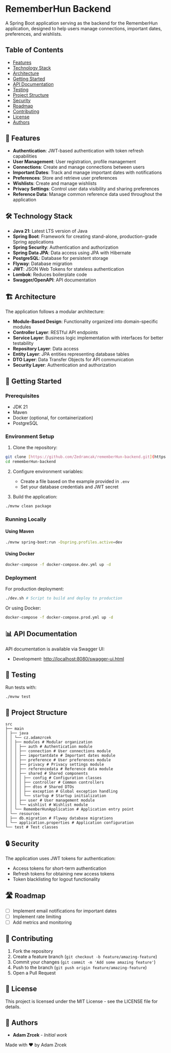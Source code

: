 # RememberHun Backend
A Spring Boot application serving as the backend for the RememberHun application, designed to help users manage connections, important dates, preferences, and wishlists.

## Table of Contents

- [Features](#features)
- [Technology Stack](#technology-stack)
- [Architecture](#architecture)
- [Getting Started](#getting-started)
- [API Documentation](#api-documentation)
- [Testing](#testing)
- [Project Structure](#project-structure)
- [Security](#security)
- [Roadmap](#roadmap)
- [Contributing](#contributing)
- [License](#license)
- [Authors](#authors)


## 🌟 Features
- **Authentication**: JWT-based authentication with token refresh capabilities
- **User Management**: User registration, profile management
- **Connections**: Create and manage connections between users
- **Important Dates**: Track and manage important dates with notifications
- **Preferences**: Store and retrieve user preferences
- **Wishlists**: Create and manage wishlists
- **Privacy Settings**: Control user data visibility and sharing preferences
- **Reference Data**: Manage common reference data used throughout the application

## 🛠️ Technology Stack
- **Java 21**: Latest LTS version of Java
- **Spring Boot**: Framework for creating stand-alone, production-grade Spring applications
- **Spring Security**: Authentication and authorization
- **Spring Data JPA**: Data access using JPA with Hibernate
- **PostgreSQL**: Database for persistent storage
- **Flyway**: Database migration
- **JWT**: JSON Web Tokens for stateless authentication
- **Lombok**: Reduces boilerplate code
- **Swagger/OpenAPI**: API documentation

## 🏗️ Architecture
The application follows a modular architecture:
- **Module-Based Design**: Functionality organized into domain-specific modules
- **Controller Layer**: RESTful API endpoints
- **Service Layer**: Business logic implementation with interfaces for better testability
- **Repository Layer**: Data access
- **Entity Layer**: JPA entities representing database tables
- **DTO Layer**: Data Transfer Objects for API communication
- **Security Layer**: Authentication and authorization

## 🚀 Getting Started
### Prerequisites
- JDK 21
- Maven
- Docker (optional, for containerization)
- PostgreSQL

### Environment Setup
1. Clone the repository:
```bash 
git clone [https://github.com/Zedramcak/rememberHun-backend.git](https://github.com/Zedramcak/rememberHun-backend.git) 
cd rememberHun-backend
```
2. Configure environment variables:
   - Create a file based on the example provided in `.env`
   - Set your database credentials and JWT secret

3. Build the application:
```bash 
./mvnw clean package
```
### Running Locally
#### Using Maven
```bash 
./mvnw spring-boot:run -Dspring.profiles.active=dev
```
#### Using Docker
```bash 
docker-compose -f docker-compose.dev.yml up -d
```
### Deployment
For production deployment:
```bash 
./dev.sh # Script to build and deploy to production
```
Or using Docker:
```bash 
docker-compose -f docker-compose.prod.yml up -d
```
## 📊 API Documentation
API documentation is available via Swagger UI:
- Development: [http://localhost:8080/swagger-ui.html](http://localhost:8080/swagger-ui.html)
## 🧪 Testing
Run tests with:
```bash 
./mvnw test
```
## 📂 Project Structure
```
src 
├── main 
│ ├── java 
│ │ └── cz.adamzrcek 
│ │ ├── modules # Modular organization 
│ │ │ ├── auth # Authentication module 
│ │ │ ├── connection # User connections module 
│ │ │ ├── importantdate # Important dates module 
│ │ │ ├── preference # User preferences module 
│ │ │ ├── privacy # Privacy settings module 
│ │ │ ├── referencedata # Reference data module 
│ │ │ ├── shared # Shared components 
│ │ │ │ ├── config # Configuration classes 
│ │ │ │ ├── controller # Common controllers 
│ │ │ │ ├── dtos # Shared DTOs 
│ │ │ │ ├── exception # Global exception handling 
│ │ │ │ └── startup # Startup initialization 
│ │ │ ├── user # User management module 
│ │ │ └── wishlist # Wishlist module 
│ │ └── RememberHunApplication # Application entry point 
│ └── resources 
│ ├── db.migration # Flyway database migrations 
│ └── application.properties # Application configuration 
└── test # Test classes
```
## 🔒 Security
The application uses JWT tokens for authentication:
- Access tokens for short-term authentication
- Refresh tokens for obtaining new access tokens
- Token blacklisting for logout functionality

## 🛣️ Roadmap
- [ ] Implement email notifications for important dates
- [ ] Implement rate limiting
- [ ] Add metrics and monitoring

## 🤝 Contributing
1. Fork the repository
2. Create a feature branch (`git checkout -b feature/amazing-feature`)
3. Commit your changes (`git commit -m 'Add some amazing feature'`)
4. Push to the branch (`git push origin feature/amazing-feature`)
5. Open a Pull Request

## 📝 License
This project is licensed under the MIT License - see the LICENSE file for details.

## 👥 Authors
- **Adam Zrcek** - _Initial work_

Made with ❤️ by Adam Zrcek

